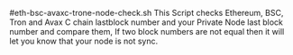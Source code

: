 #eth-bsc-avaxc-trone-node-check.sh
This Script checks Ethereum, BSC, Tron and Avax C chain lastblock number and your Private Node last block number and compare them,
If two block numbers are not equal then it will let you know that your node is not sync.
